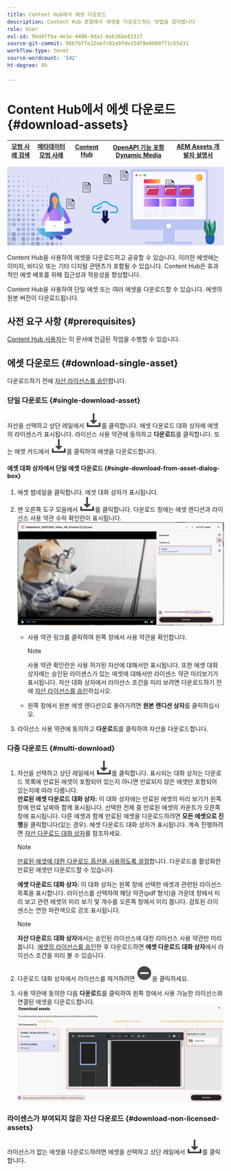 ```yaml
---
title: Content Hub에서 에셋 다운로드
description: Content Hub 포털에서 에셋을 다운로드하는 방법을 알아봅니다
role: User
exl-id: 96d4ffba-4e3e-4496-9da2-6eb36be8331f
source-git-commit: 96b7b7fe32aefc81a9fde15d79e9089f71cb5d31
workflow-type: tm+mt
source-wordcount: '542'
ht-degree: 4%

---
```


# Content Hub에서 에셋 다운로드 {#download-assets}

| [모범 사례 검색](/help/assets/search-best-practices.md) | [메타데이터 모범 사례](/help/assets/metadata-best-practices.md) | [Content Hub](/help/assets/product-overview.md) | [OpenAPI 기능 포함 Dynamic Media](/help/assets/dynamic-media-open-apis-overview.md) | [AEM Assets 개발자 설명서](https://developer.adobe.com/experience-cloud/experience-manager-apis/) |
| ------------- | --------------------------- |---------|----|-----|

<!-- ![Download assets](assets/download-asset.jpg) -->
![자산 다운로드](assets/download-asset-genstudio.jpeg)

Content Hub을 사용하여 에셋을 다운로드하고 공유할 수 있습니다. 이러한 에셋에는 이미지, 비디오 또는 기타 디지털 콘텐츠가 포함될 수 있습니다. Content Hub은 효과적인 에셋 배포를 위해 접근성과 적응성을 향상합니다.

Content Hub을 사용하여 단일 에셋 또는 여러 에셋을 다운로드할 수 있습니다. 에셋의 원본 버전이 다운로드됩니다.

## 사전 요구 사항 {#prerequisites}

[Content Hub 사용자](deploy-content-hub.md#onboard-content-hub-users)는 이 문서에 언급된 작업을 수행할 수 있습니다.

## 에셋 다운로드 {#download-single-asset}

다운로드하기 전에 [자산 라이선스를 승인](/help/assets/approve-assets-content-hub.md)합니다.

### 단일 다운로드 {#single-download-asset}

자산을 선택하고 상단 레일에서 ![다운로드](/help/assets/assets/download-icon.svg)를 클릭합니다. 에셋 다운로드 대화 상자에 에셋의 라이센스가 표시됩니다. 라이선스 사용 약관에 동의하고 **다운로드**를 클릭합니다.
또는 에셋 카드에서 ![다운로드](/help/assets/assets/download-icon.svg)를 클릭하여 에셋을 다운로드합니다.

#### 에셋 대화 상자에서 단일 에셋 다운로드 {#single-download-from-asset-dialog-box}

1. 에셋 썸네일을 클릭합니다. 에셋 대화 상자가 표시됩니다.
1. 맨 오른쪽 도구 모음에서 ![다운로드](/help/assets/assets/download-icon.svg)를 클릭합니다. 다운로드 창에는 에셋 렌디션과 라이선스 사용 약관 수락 확인란이 표시됩니다.
   ![단일 다운로드 대화 상자](/help/assets/assets/asset-dialog-box-for-single-download.png)
   * 사용 약관 링크를 클릭하여 왼쪽 창에서 사용 약관을 확인합니다.

     >[!NOTE]
     >
     >사용 약관 확인란은 사용 허가된 자산에 대해서만 표시됩니다. 또한 에셋 대화 상자에는 승인된 라이센스가 있는 에셋에 대해서만 라이센스 약관 미리보기가 표시됩니다. 자산 대화 상자에서 라이선스 조건을 미리 보려면 다운로드하기 전에 [자산 라이선스를 승인](/help/assets/approve-assets-content-hub.md)하십시오.

   * 왼쪽 창에서 원본 에셋 렌디션으로 돌아가려면 **원본 렌디션 상자**&#x200B;를 클릭하십시오.
1. 라이선스 사용 약관에 동의하고 **다운로드**&#x200B;를 클릭하여 자산을 다운로드합니다.

### 다중 다운로드 {#multi-download}

1. 자산을 선택하고 상단 레일에서 ![다운로드](/help/assets/assets/download-icon.svg)를 클릭합니다. 표시되는 대화 상자는 다운로드 목록에 만료된 에셋이 포함되어 있는지 아니면 만료되지 않은 에셋만 포함되어 있는지에 따라 다릅니다. <br/>
   **만료된 에셋 다운로드 대화 상자:** 이 대화 상자에는 만료된 에셋의 미리 보기가 왼쪽 창에 만료 날짜와 함께 표시됩니다. 선택한 전체 중 만료된 에셋의 카운트가 오른쪽 창에 표시됩니다. 다른 에셋과 함께 만료된 에셋을 다운로드하려면 **모든 에셋으로 진행**&#x200B;을 클릭합니다(있는 경우). 에셋 다운로드 대화 상자가 표시됩니다. 계속 진행하려면 [자산 다운로드 대화 상자](#Download-asset-dialog-box)를 참조하세요.

   >[!NOTE]
   >
   >[만료된 에셋에 대한 다운로드 옵션을 사용하도록 설정](/help/assets/configure-content-hub-ui-options.md#expired-assets-content-hub)합니다. 다운로드를 활성화한 만료된 에셋만 다운로드할 수 있습니다.

   <a id="Download-asset-dialog-box"></a> **에셋 다운로드 대화 상자:** 이 대화 상자는 왼쪽 창에 선택한 에셋과 관련된 라이선스 목록을 표시합니다. 라이선스를 선택하여 해당 약관(pdf 형식)을 가운데 창에서 미리 보고 관련 에셋의 미리 보기 및 개수를 오른쪽 창에서 미리 봅니다. 검토된 라이센스는 연한 파란색으로 강조 표시됩니다.

   >[!NOTE]
   >
   > **자산 다운로드 대화 상자**&#x200B;에서는 승인된 라이선스에 대한 라이선스 사용 약관만 미리 봅니다. [에셋의 라이선스를 승인](/help/assets/approve-assets-content-hub.md)한 후 다운로드하면 **에셋 다운로드 대화 상자**&#x200B;에서 라이선스 조건을 미리 볼 수 있습니다.

1. 다운로드 대화 상자에서 라이선스를 제거하려면 ![remove-icon](/help/assets/assets/remove-icon.svg)을 클릭하세요.

1. 사용 약관에 동의한 다음 **다운로드**를 클릭하여 왼쪽 창에서 사용 가능한 라이선스와 연결된 에셋을 다운로드합니다.
   ![download-multiple-license](/help/assets/assets/download-multiple-license.png)

### 라이센스가 부여되지 않은 자산 다운로드 {#download-non-licensed-assets}

라이선스가 없는 에셋을 다운로드하려면 에셋을 선택하고 상단 레일에서 ![다운로드](/help/assets/assets/download-icon.svg)를 클릭합니다.








